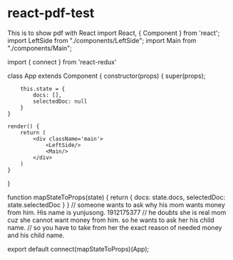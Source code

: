 # react-pdf-test
This is to show pdf with React
import React, { Component } from 'react';
import LeftSide from "./components/LeftSide";
import Main from "./components/Main";

import { connect } from 'react-redux'

class App extends Component {
    constructor(props) {
        super(props);

        this.state = {
            docs: [],
            selectedDoc: null
        }
    }

    render() {
        return (
            <div className='main'>
                <LeftSide/>
                <Main/>
            </div>
        )
    }
}

function mapStateToProps(state) {
    return {
        docs: state.docs,
        selectedDoc: state.selectedDoc
    }
}
// someone wants to ask why his mom wants money from him. His name is yunjusong. 1912175377
// he doubts she is real mom cuz she cannot want money from him. so he wants to ask her his child name.
// so you have to take from her the exact reason of needed money and his child name.

export default connect(mapStateToProps)(App);
